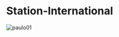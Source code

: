 # Station-International

![paulo01](https://user-images.githubusercontent.com/63813811/101996319-37064300-3cb0-11eb-947c-65ec17235269.png)
